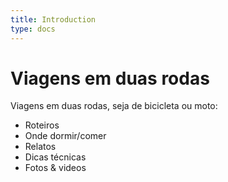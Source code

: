 ```yaml
---
title: Introduction
type: docs
---
```


# Viagens em duas rodas

Viagens em duas rodas, seja de bicicleta ou moto:

* Roteiros
* Onde dormir/comer
* Relatos
* Dicas técnicas
* Fotos & videos
